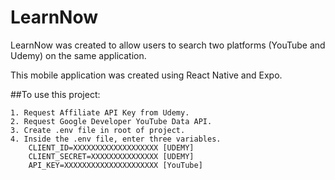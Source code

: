 # LearnNow

LearnNow was created to allow users to search two platforms (YouTube and Udemy) on the same application.

This mobile application was created using React Native and Expo.

##To use this project:

    1. Request Affiliate API Key from Udemy.
    2. Request Google Developer YouTube Data API.
    3. Create .env file in root of project.
    4. Inside the .env file, enter three variables.
        CLIENT_ID=XXXXXXXXXXXXXXXXXXX [UDEMY]
        CLIENT_SECRET=XXXXXXXXXXXXXXX [UDEMY]
        API_KEY=XXXXXXXXXXXXXXXXXXXXX [YouTube]
